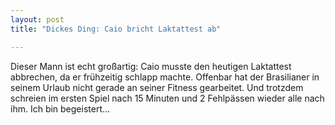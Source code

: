 ```yaml
---
layout: post
title: "Dickes Ding: Caio bricht Laktattest ab"

---
```


Dieser Mann ist echt großartig: Caio musste den heutigen Laktattest abbrechen, da er frühzeitig schlapp machte. Offenbar hat der Brasilianer in seinem Urlaub nicht gerade an seiner Fitness gearbeitet. Und trotzdem schreien im ersten Spiel nach 15 Minuten und 2 Fehlpässen wieder alle nach ihm. Ich bin begeistert...



